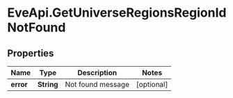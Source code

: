 # EveApi.GetUniverseRegionsRegionIdNotFound

## Properties
Name | Type | Description | Notes
------------ | ------------- | ------------- | -------------
**error** | **String** | Not found message | [optional] 


